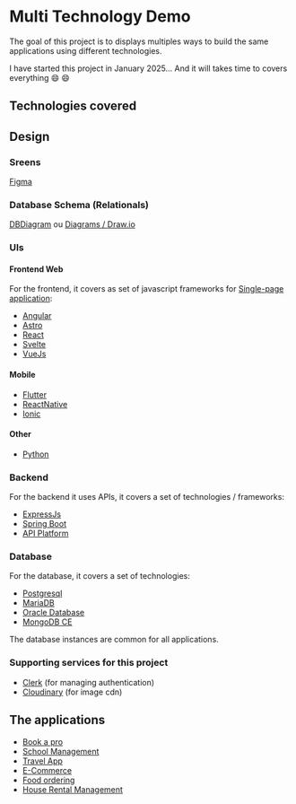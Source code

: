 # Multi Technology Demo

The goal of this project is to displays multiples ways to build the same applications using different technologies.

I have started this project in January 2025... And it will takes time to covers everything 😄 😄

## Technologies covered

## Design

### Sreens

[Figma](https://figma.com)

### Database Schema (Relationals)

[DBDiagram](https://dbdiagram.io/) ou [Diagrams / Draw.io](https://app.diagrams.net/)

### UIs

#### Frontend Web

For the frontend, it covers as set of javascript frameworks for [Single-page application](https://en.wikipedia.org/wiki/Single-page_application):

- [Angular](https://angular.dev/)
- [Astro](https://astro.build/)
- [React](https://react.dev/)
- [Svelte](https://svelte.dev/)
- [VueJs](https://vuejs.org/)

#### Mobile

- [Flutter](https://flutter.dev/)
- [ReactNative](https://reactnative.dev/)
- [Ionic](https://ionicframework.com/)

#### Other

- [Python](https://www.python.org)

### Backend

For the backend it uses APIs, it covers a set of technologies / frameworks:

- [ExpressJs](https://expressjs.com/)
- [Spring Boot](https://spring.io/projects/spring-boot)
- [API Platform](https://api-platform.com/)

### Database

For the database, it covers a set of technologies:

- [Postgresql](./databases/postgres/README.MD)
- [MariaDB](./databases/mariadb/README.MD)
- [Oracle Database](./databases/oracle/README.MD)
- [MongoDB CE](https://www.mongodb.com/docs/manual/tutorial/install-mongodb-community-with-docker/)

The database instances are common for all applications.

### Supporting services for this project

- [Clerk](https://clerk.com) (for managing authentication)
- [Cloudinary](https://cloudinary.com) (for image cdn)

## The applications

- [Book a pro](./DOCS/book_a_pro/README.MD)
- [School Management](./DOCS/school_mng/README.MD)
- [Travel App](./apps/DOCS/README.MD)
- [E-Commerce](./DOCS/e_commerce/README.MD)
- [Food ordering](./apps/food_ordering/README.MD)
- [House Rental Management](./DOCS/house_rental/README.MD)
